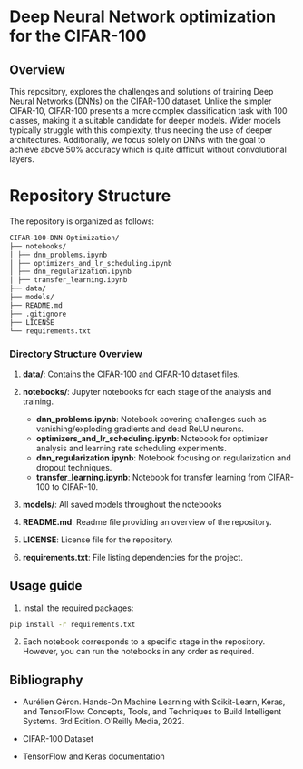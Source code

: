 # Deep Neural Network optimization for the CIFAR-100

## Overview

This repository, explores the challenges and solutions of training Deep Neural Networks (DNNs) on the CIFAR-100 dataset. Unlike the simpler CIFAR-10, CIFAR-100 presents a more complex classification task with 100 classes, making it a suitable candidate for deeper models. Wider models typically struggle with this complexity, thus needing the use of deeper architectures. Additionally, we focus solely on DNNs with the goal to achieve above 50% accuracy which is quite difficult without convolutional layers. 

# Repository Structure

The repository is organized as follows:
```bash
CIFAR-100-DNN-Optimization/
├── notebooks/
│ ├── dnn_problems.ipynb
│ ├── optimizers_and_lr_scheduling.ipynb
│ ├── dnn_regularization.ipynb
│ ├── transfer_learning.ipynb
├── data/
├── models/
├── README.md
├── .gitignore
├── LICENSE
└── requirements.txt
```

### Directory Structure Overview

1. **data/**: Contains the CIFAR-100 and CIFAR-10 dataset files.

2. **notebooks/**: Jupyter notebooks for each stage of the analysis and training.
    - **dnn_problems.ipynb**: Notebook covering challenges such as vanishing/exploding gradients and dead ReLU neurons.
    - **optimizers_and_lr_scheduling.ipynb**: Notebook for optimizer analysis and learning rate scheduling experiments.
    - **dnn_regularization.ipynb**: Notebook focusing on regularization and dropout techniques.
    - **transfer_learning.ipynb**: Notebook for transfer learning from CIFAR-100 to CIFAR-10.
3. **models/**: All saved models throughout the notebooks
4. **README.md**: Readme file providing an overview of the repository.
5. **LICENSE**: License file for the repository.
6. **requirements.txt**: File listing dependencies for the project.

## Usage guide

1. Install the required packages:

```bash
pip install -r requirements.txt
```

2. Each notebook corresponds to a specific stage in the repository. However, you can run the notebooks in any order as required.

## Bibliography

- Aurélien Géron. Hands-On Machine Learning with Scikit-Learn, Keras, and TensorFlow: Concepts, Tools, and Techniques to Build Intelligent Systems. 3rd Edition. O'Reilly Media, 2022.

- CIFAR-100 Dataset

- TensorFlow and Keras documentation
